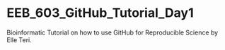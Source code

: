# EEB_603_GitHub_Tutorial_Day1
Bioinformatic Tutorial on how to use GitHub for Reproducible Science by Elle Teri.
